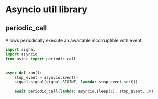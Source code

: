 # Asyncio util library

## periodic_call
Allows periodically execute an awaitable incorruptible with event.

```python
import signal
import asyncio
from asinc import periodic_call


async def run():
    stop_event = asyncio.Event()
    signal.signal(signal.SIGINT, lambda: stop_event.set())
    
    await periodic_call(lambda: asyncio.sleep(1), stop_event, 10)
```